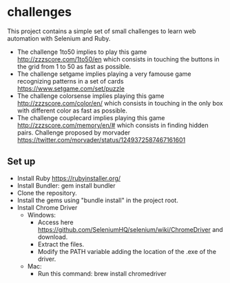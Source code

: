 # challenges
This project contains a simple set of small challenges to learn web automation with Selenium and Ruby.
* The challenge 1to50 implies to play this game http://zzzscore.com/1to50/en which consists in touching the buttons in the grid from 1 to 50 as fast as possible. 
* The challenge setgame implies playing a very famouse game recognizing patterns in a set of cards https://www.setgame.com/set/puzzle
* The challenge colorsense implies playing this game http://zzzscore.com/color/en/ which consists in touching in the only box with different color as fast as possible. 
* The challenge couplecard implies playing this game http://zzzscore.com/memory/en/# which consists in finding hidden pairs. Challenge proposed by morvader https://twitter.com/morvader/status/1249372587467161601


## Set up
* Install Ruby https://rubyinstaller.org/ 
* Install Bundler: gem install bundler
* Clone the repository.
* Install the gems using "bundle install" in the project root. 
* Install Chrome Driver 
  * Windows:
    * Access here https://github.com/SeleniumHQ/selenium/wiki/ChromeDriver and download.
    * Extract the files. 
    * Modify the PATH variable adding the location of the .exe of the driver.
  * Mac: 
    * Run this command: brew install chromedriver 
